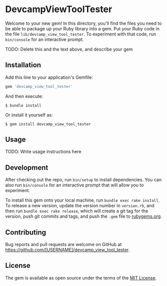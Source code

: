 # DevcampViewToolTester

Welcome to your new gem! In this directory, you'll find the files you need to be able to package up your Ruby library into a gem. Put your Ruby code in the file `lib/devcamp_view_tool_tester`. To experiment with that code, run `bin/console` for an interactive prompt.

TODO: Delete this and the text above, and describe your gem

## Installation

Add this line to your application's Gemfile:

```ruby
gem 'devcamp_view_tool_tester'
```

And then execute:

    $ bundle install

Or install it yourself as:

    $ gem install devcamp_view_tool_tester

## Usage

TODO: Write usage instructions here

## Development

After checking out the repo, run `bin/setup` to install dependencies. You can also run `bin/console` for an interactive prompt that will allow you to experiment.

To install this gem onto your local machine, run `bundle exec rake install`. To release a new version, update the version number in `version.rb`, and then run `bundle exec rake release`, which will create a git tag for the version, push git commits and tags, and push the `.gem` file to [rubygems.org](https://rubygems.org).

## Contributing

Bug reports and pull requests are welcome on GitHub at https://github.com/[USERNAME]/devcamp_view_tool_tester.


## License

The gem is available as open source under the terms of the [MIT License](https://opensource.org/licenses/MIT).
